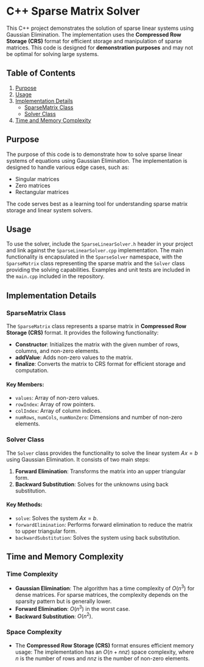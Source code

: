# C++ Sparse Matrix Solver

This C++ project demonstrates the solution of sparse linear systems using Gaussian Elimination. The implementation uses the **Compressed Row Storage (CRS)** format for efficient storage and manipulation of sparse matrices. This code is designed for **demonstration purposes** and may not be optimal for solving large systems.


## Table of Contents
1. [Purpose](#purpose)
2. [Usage](#usage)
3. [Implementation Details](#implementation-details)
   - [SparseMatrix Class](#sparsematrix-class)
   - [Solver Class](#solver-class)
4. [Time and Memory Complexity](#time-and-memory-complexity)

## Purpose

The purpose of this code is to demonstrate how to solve sparse linear systems of equations using Gaussian Elimination. The implementation is designed to handle various edge cases, such as:
- Singular matrices
- Zero matrices
- Rectangular matrices

The code serves best as a learning tool for understanding sparse matrix storage and linear system solvers.

## Usage

To use the solver, include the `SparseLinearSolver.h` header in your project and link against the `SparseLinearSolver.cpp` implementation. The main functionality is encapsulated in the `SparseSolver` namespace, with the `SparseMatrix` class representing the sparse matrix and the `Solver` class providing the solving capabilities. Examples and unit tests are included in the `main.cpp` included in the repository. 

## Implementation Details

### SparseMatrix Class

The `SparseMatrix` class represents a sparse matrix in **Compressed Row Storage (CRS)** format. It provides the following functionality:

- **Constructor**: Initializes the matrix with the given number of rows, columns, and non-zero elements.
- **addValue**: Adds non-zero values to the matrix.
- **finalize**: Converts the matrix to CRS format for efficient storage and computation.

#### Key Members:
- `values`: Array of non-zero values.
- `rowIndex`: Array of row pointers.
- `colIndex`: Array of column indices.
- `numRows`, `numCols`, `numNonZero`: Dimensions and number of non-zero elements.

### Solver Class

The `Solver` class provides the functionality to solve the linear system $Ax = b$ using Gaussian Elimination. It consists of two main steps:

1. **Forward Elimination**: Transforms the matrix into an upper triangular form.
2. **Backward Substitution**: Solves for the unknowns using back substitution.

#### Key Methods:
- `solve`: Solves the system $Ax = b$.
- `forwardElimination`: Performs forward elimination to reduce the matrix to upper triangular form.
- `backwardSubstitution`: Solves the system using back substitution.

## Time and Memory Complexity

### Time Complexity
- **Gaussian Elimination**: The algorithm has a time complexity of $O(n^3)$ for dense matrices. For sparse matrices, the complexity depends on the sparsity pattern but is generally lower.
- **Forward Elimination**: $O(n^3)$ in the worst case.
- **Backward Substitution**: $O(n^2)$.

### Space Complexity
- The **Compressed Row Storage (CRS)** format ensures efficient memory usage: The implementation has an $O(n + nnz)$ space complexity, where $n$ is the number of rows and $nnz$ is the number of non-zero elements.
 
